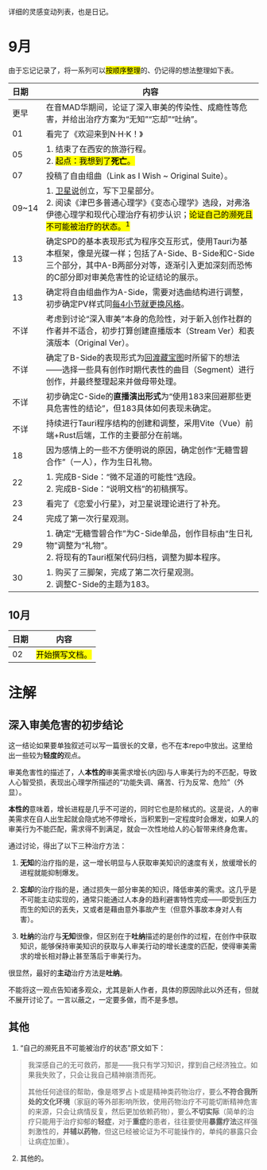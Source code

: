 详细的灵感变动列表，也是日记。

# 9月

由于忘记记录了，将一系列可以<mark>按顺序整理</mark>的、仍记得的想法整理如下表。

|日期|内容|
|:--|--|
|更早|在音MAD华期间，论证了深入审美的传染性、成瘾性等危害，并给出治疗方案为“无知”“忘却”“吐纳”。|
|01|看完了《欢迎来到N·H·K！》|
|05|1. 结束了在西安的旅游行程。<br>2. <mark>起点：我想到了**死亡**。</mark>|
|07|投稿了自由组曲（Link as I Wish ~ Original Suite）。|
|09~14|1. [卫星说](sate-theory.md)创立，写下卫星部分。<br>2. 阅读《津巴多普通心理学》《变态心理学》选段，对弗洛伊德心理学和现代心理治疗有初步认识；<mark>论证自己的濒死且不可能被治疗的状态。<sup>1</sup></mark>|
|13|确定SPD的基本表现形式为程序交互形式，使用Tauri为基本框架，像是光碟一样；包括了A-Side、B-Side和C-Side三个部分，其中A-B两部分对等，逐渐引入更加深刻而恐怖的C部分即对审美危害性的论证结论的展示。|
|13|确定将自由组曲作为A-Side，需要对选曲结构进行调整，初步确定PV样式同[每4小节就更换风格](https://www.bilibili.com/video/BV15N4y1B7Wx)。|
|不详|考虑到讨论“深入审美”本身的危险性，对于新入创作社群的作者并不适合，初步打算创建直播版本（Stream Ver）和表演版本（Original Ver）。|
|不详|确定了B-Side的表现形式为[回渡藏宝图](https://lachrymal.net/bxm2021/)时所留下的想法——选择一些具有创作时期代表性的曲目（Segment）进行创作，并最终整理起来并做母带处理。|
|不详|初步确定C-Side的**直播演出形式**为“使用183来回避那些更具危害性的结论”，但183具体如何表现未确定。|
|不详|持续进行Tauri程序结构的创建和调整，采用Vite（Vue）前端+Rust后端，工作的主要部分在前端。|
|18|因为感情上的一些不方便明说的原因，确定创作“无糖雪碧合作”（一人），作为生日礼物。|
|22|1. 完成B-Side：“微不足道的可能性”选段。<br>2. 完成B-Side：“说明文档”的初稿撰写。|
|23|看完了《恋爱小行星》，对卫星说理论进行了补充。|
|24|完成了第一次行星观测。|
|29|1. 确定“无糖雪碧合作”为C-Side单品，创作目标由“生日礼物”调整为“礼物”。<br>2. 将现有的Tauri框架代码归档，调整为脚本程序。|
|30|1. 购买了三脚架，完成了第二次行星观测。<br>2. 调整C-Side的主题为183。|

## 10月

|日期|内容|
|--|--|
|02|<mark>开始撰写文档。</mark>|


# 注解

## 深入审美危害的初步结论

这一结论如果要单独叙述可以写一篇很长的文章，也不在本repo中放出。这里给出一些较为**轻度的**观点。

审美危害性的描述了，人**本性的**审美需求增长(内因)与人审美行为的不匹配，导致人心智受损，表现出心理学所描述的“功能失调、痛苦、行为反常、危险”（外显）。

**本性的**意味着，增长进程是几乎不可逆的，同时它也是阶梯式的。这是说，人的审美需求在自人出生起就会隐式地不停增长，当积累到一定程度时会爆发，如果人的审美行为不能匹配，需求得不到满足，就会一次性地给人的心智带来终身危害。

通过讨论，得出了以下三种治疗方法：

1. **无知**的治疗指的是，这一增长明显与人获取审美知识的速度有关，放缓增长的进程就能抑制爆发。

2. **忘却**的治疗指的是，通过损失一部分审美的知识，降低审美的需求。这几乎是不可能主动实现的，通常只能通过人本身的趋利避害特性完成——即受到压力而生的知识的丢失，又或者是藉由意外事故产生（但意外事故本身对人有害）。

3. **吐纳**的治疗与**无知**很像，但区别在于**吐纳**描述的是创作的过程，在创作中获取知识，能够保持审美知识的获取与人审美行动的增长速度的匹配，使得审美需求的增长相对静止甚至落后于审美行为。

很显然，最好的**主动**治疗方法是**吐纳**。

不能将这一观点告知诸多观众，尤其是新人作者，具体的原因除此以外还有，但就不展开讨论了。一言以蔽之，一定要多做，而不是多想。

## 其他

1. “自己的濒死且不可能被治疗的状态”原文如下：

> 我深感自己的无可救药，那是——我只有学习知识，撑到自己经济独立。如果我失败了，只会让我自己精神崩溃而死。
> 
> 其他任何途径的帮助，像是塔罗占卜或是精神类药物治疗，要么**不符合我所处的文化环境**（家庭的等外部影响所致，使用药物治疗不可能切断精神危害的来源，只会让病情反复，然后更加依赖药物），要么**不切实际**（简单的治疗只能用于治疗抑郁的**轻症**，对于**重症**的患者，往往要使用**暴露疗法**这样强刺激性的，**并辅以药物**，但这已经被论证为不可能操作的，单纯的暴露只会让病症加重）。

2. 其他的。